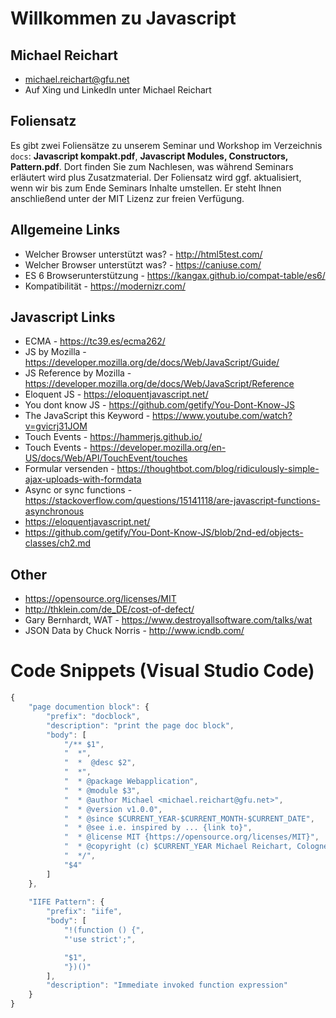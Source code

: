 # Willkommen zu Javascript

## Michael Reichart
- michael.reichart@gfu.net
- Auf Xing und LinkedIn unter Michael Reichart

## Foliensatz
Es gibt zwei Foliensätze zu unserem Seminar und Workshop im Verzeichnis `docs`: **Javascript kompakt.pdf**, **Javascript Modules, Constructors, Pattern.pdf**. Dort finden Sie zum Nachlesen, was während Seminars erläutert wird plus Zusatzmaterial. Der Foliensatz wird ggf. aktualisiert, wenn wir bis zum Ende Seminars Inhalte umstellen. Er steht Ihnen anschließend unter der MIT Lizenz zur freien Verfügung.

## Allgemeine Links
- Welcher Browser unterstützt was? - http://html5test.com/
- Welcher Browser unterstützt was? - https://caniuse.com/
- ES 6 Browserunterstützung - https://kangax.github.io/compat-table/es6/
- Kompatibilität - https://modernizr.com/

## Javascript Links
- ECMA - https://tc39.es/ecma262/
- JS by Mozilla - https://developer.mozilla.org/de/docs/Web/JavaScript/Guide/
- JS Reference by Mozilla - https://developer.mozilla.org/de/docs/Web/JavaScript/Reference
- Eloquent JS - https://eloquentjavascript.net/
- You dont know JS - https://github.com/getify/You-Dont-Know-JS
- The JavaScript this Keyword - https://www.youtube.com/watch?v=gvicrj31JOM
- Touch Events -  https://hammerjs.github.io/
- Touch Events - https://developer.mozilla.org/en-US/docs/Web/API/TouchEvent/touches
- Formular versenden - https://thoughtbot.com/blog/ridiculously-simple-ajax-uploads-with-formdata
- Async or sync functions - https://stackoverflow.com/questions/15141118/are-javascript-functions-asynchronous
- https://eloquentjavascript.net/
- https://github.com/getify/You-Dont-Know-JS/blob/2nd-ed/objects-classes/ch2.md

## Other
- https://opensource.org/licenses/MIT
- http://thklein.com/de_DE/cost-of-defect/
- Gary Bernhardt, WAT - https://www.destroyallsoftware.com/talks/wat
- JSON Data by Chuck Norris - http://www.icndb.com/


# Code Snippets (Visual Studio Code)

```javascript
{
	"page documention block": {
		"prefix": "docblock",
		"description": "print the page doc block",
		"body": [
			"/** $1",
			"  *",
			"  *  @desc $2",
			"  *",
			"  * @package Webapplication",
			"  * @module $3",
			"  * @author Michael <michael.reichart@gfu.net>",
			"  * @version v1.0.0",
			"  * @since $CURRENT_YEAR-$CURRENT_MONTH-$CURRENT_DATE",
			"  * @see i.e. inspired by ... {link to}",
			"  * @license MIT {https://opensource.org/licenses/MIT}",
			"  * @copyright (c) $CURRENT_YEAR Michael Reichart, Cologne",
			"  */",
			"$4"
		]
	},
	
	"IIFE Pattern": {
		"prefix": "iife",
		"body": [
			"!(function () {",
			"'use strict';",

			"$1",
			"})()"
		],
		"description": "Immediate invoked function expression"
	}
}
```